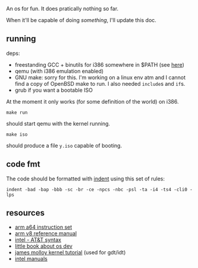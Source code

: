 
An os for fun. It does pratically nothing so far.

When it'll be capable of doing *something*, I'll update this doc.

## running

deps:

 - freestanding GCC + binutils for i386 somewhere in $PATH (see [here](https://wiki.osdev.org/GCC_Cross-Compiler))
 - qemu (with i386 emulation enabled)
 - GNU make: sorry for this. I'm working on a linux env atm and I cannot
 find a copy of OpenBSD make to run. I also needed `include`s and `if`s.
 - grub if you want a bootable ISO

At the moment it only works (for some definition of the world) on i386.

	make run

should start qemu with the kernel running.

	make iso

should produce a file `y.iso` capable of booting.

## code fmt

The code should be formatted with
[indent](https://invisible-island.net/cindent/cindent.html) using this
set of rules:

	indent -bad -bap -bbb -sc -br -ce -npcs -nbc -psl -ta -i4 -ts4 -cli0 -lps

## resources

 - [arm a64 instruction set](https://static.docs.arm.com/100898/0100/the_a64_Instruction_set_100898_0100.pdf)
 - [arm v8 reference manual](https://static.docs.arm.com/ddi0487/db/DDI0487D_b_armv8_arm.pdf)
 - [intel - AT&T syntax](https://www.imada.sdu.dk/~kslarsen/dm546/Material/IntelnATT.htm)
 - [little book about os dev](https://littleosbook.github.io/#output)
 - [james molloy kernel tutorial](http://www.jamesmolloy.co.uk/tutorial_html/) (used for gdt/idt)
 - [intel manuals](https://software.intel.com/en-us/articles/intel-sdm)
